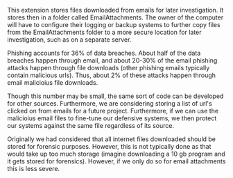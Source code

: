 This extension stores files downloaded from emails for later investigation. It stores then in a folder called EmailAttachments. The owner of the computer will have to configure their logging or backup systems to further copy files from the EmailAttachments folder to a more secure location for later investigation, such as on a separate server.

Phishing accounts for 36% of data breaches. About half of the data breaches happen through email, and about 20-30% of the email phishing attacks happen through file downloads (other phishing emails typically contain malicious urls). Thus, about 2% of these attacks happen through email malicioius file downloads. 

Though this number may be small, the same sort of code can be developed for other sources. Furthermore, we are considering storing a list of url's clicked on from emails for a future project. Furthermore, if we can use the malicioius email files to fine-tune our defensive systems, we then protect our systems against the same file regardless of its source.

Originally we had considered that all internet files downloaded should be stored for forensic purposes. However, this is not typically done as that would take up too much storage (imagine downloading a 10 gb program and it gets stored for forensics). However, if we only do so for email attachments this is less severe.